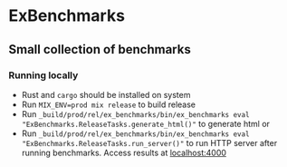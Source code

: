 # ExBenchmarks

## Small collection of benchmarks

### Running locally

* Rust and `cargo` should be installed on system
* Run `MIX_ENV=prod mix release` to build release
* Run `_build/prod/rel/ex_benchmarks/bin/ex_benchmarks eval "ExBenchmarks.ReleaseTasks.generate_html()"` to generate html or
* Run `_build/prod/rel/ex_benchmarks/bin/ex_benchmarks eval "ExBenchmarks.ReleaseTasks.run_server()"` to run HTTP server after running benchmarks. Access results at [localhost:4000](http://localhost:4000)

